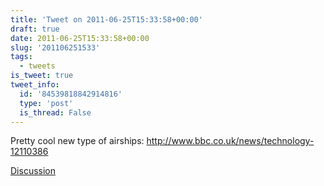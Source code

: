 ```yaml
---
title: 'Tweet on 2011-06-25T15:33:58+00:00'
draft: true
date: 2011-06-25T15:33:58+00:00
slug: '201106251533'
tags:
  - tweets
is_tweet: true
tweet_info:
  id: '84539818842914816'
  type: 'post'
  is_thread: False
---
```




Pretty cool new type of airships: <http://www.bbc.co.uk/news/technology-12110386>

[Discussion](https://x.com/sytelus/status/84539818842914816)
